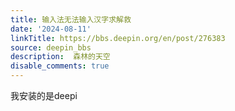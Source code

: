 ```yaml
---
title: 输入法无法输入汉字求解救
date: '2024-08-11'
linkTitle: https://bbs.deepin.org/en/post/276383
source: deepin_bbs
description:  森林的天空 
disable_comments: true
---
```

我安装的是deepi
